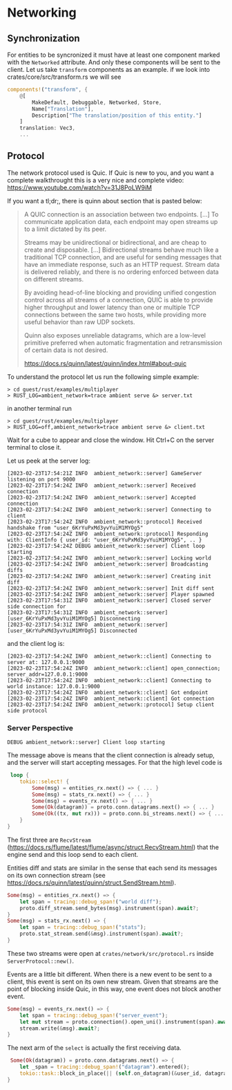 # Networking

## Synchronization

For entities to be syncronized it must have at least one component marked with the `Networked` attribute. And only these components will be sent to the client. Let us take `transform` components as an example. if we look into crates/core/src/transform.rs we will see

```rust
components!("transform", {
    @[
        MakeDefault, Debuggable, Networked, Store,
        Name["Translation"],
        Description["The translation/position of this entity."]
    ]
    translation: Vec3,
    ...
```

## Protocol

The network protocol used is Quic. If Quic is new to you, and you want a complete walkthrought this is a very nice and complete video: https://www.youtube.com/watch?v=31J8PoLW9iM

If you want a tl;dr;, there is quinn about section that is pasted below:

> A QUIC connection is an association between two endpoints. [...] To communicate application data, each endpoint may open streams up to a limit dictated by its peer.
>
> Streams may be unidirectional or bidirectional, and are cheap to create and disposable. [...] Bidirectional streams behave much like a traditional TCP connection, and are useful for sending messages that have an immediate response, such as an HTTP request. Stream data is delivered reliably, and there is no ordering enforced between data on different streams.
>
> By avoiding head-of-line blocking and providing unified congestion control across all streams of a connection, QUIC is able to provide higher throughput and lower latency than one or multiple TCP connections between the same two hosts, while providing more useful behavior than raw UDP sockets.
>
> Quinn also exposes unreliable datagrams, which are a low-level primitive preferred when automatic fragmentation and retransmission of certain data is not desired.
>
> https://docs.rs/quinn/latest/quinn/index.html#about-quic

To understand the protocol let us run the following simple example:

```
> cd guest/rust/examples/multiplayer
> RUST_LOG=ambient_network=trace ambient serve &> server.txt
```

in another terminal run

```
> cd guest/rust/examples/multiplayer
> RUST_LOG=off,ambient_network=trace ambient serve &> client.txt
```

Wait for a cube to appear and close the window.
Hit Ctrl+C on the server terminal to close it.

Let us peek at the server log:

```
[2023-02-23T17:54:21Z INFO  ambient_network::server] GameServer listening on port 9000
[2023-02-23T17:54:24Z INFO  ambient_network::server] Received connection
[2023-02-23T17:54:24Z INFO  ambient_network::server] Accepted connection
[2023-02-23T17:54:24Z INFO  ambient_network::server] Connecting to client
[2023-02-23T17:54:24Z INFO  ambient_network::protocol] Received handshake from "user_6KrYuPxMd3yvYuiM1MYOg5"
[2023-02-23T17:54:24Z INFO  ambient_network::protocol] Responding with: ClientInfo { user_id: "user_6KrYuPxMd3yvYuiM1MYOg5", .. }
[2023-02-23T17:54:24Z DEBUG ambient_network::server] Client loop starting
[2023-02-23T17:54:24Z INFO  ambient_network::server] Locking world
[2023-02-23T17:54:24Z INFO  ambient_network::server] Broadcasting diffs
[2023-02-23T17:54:24Z INFO  ambient_network::server] Creating init diff
[2023-02-23T17:54:24Z INFO  ambient_network::server] Init diff sent
[2023-02-23T17:54:24Z INFO  ambient_network::server] Player spawned
[2023-02-23T17:54:31Z INFO  ambient_network::server] Closed server side connection for
[2023-02-23T17:54:31Z INFO  ambient_network::server] [user_6KrYuPxMd3yvYuiM1MYOg5] Disconnecting
[2023-02-23T17:54:31Z INFO  ambient_network::server] [user_6KrYuPxMd3yvYuiM1MYOg5] Disconnected
```

and the client log is:


```
[2023-02-23T17:54:24Z INFO  ambient_network::client] Connecting to server at: 127.0.0.1:9000
[2023-02-23T17:54:24Z INFO  ambient_network::client] open_connection; server_addr=127.0.0.1:9000
[2023-02-23T17:54:24Z INFO  ambient_network::client] Connecting to world instance: 127.0.0.1:9000
[2023-02-23T17:54:24Z INFO  ambient_network::client] Got endpoint
[2023-02-23T17:54:24Z INFO  ambient_network::client] Got connection
[2023-02-23T17:54:24Z INFO  ambient_network::protocol] Setup client side protocol
```


### Server Perspective

```
DEBUG ambient_network::server] Client loop starting
```

The message above is means that the client connection is already setup, and the server will start accepting messages. For that the high level code is

```rust
 loop {
    tokio::select! {
        Some(msg) = entities_rx.next() => { ... }
        Some(msg) = stats_rx.next() => { ... }
        Some(msg) = events_rx.next() => { ... }
        Some(Ok(datagram)) = proto.conn.datagrams.next() => { ... }
        Some(Ok((tx, mut rx))) = proto.conn.bi_streams.next() => { ... }
    }
}
```

The first three are `RecvStream` (https://docs.rs/flume/latest/flume/async/struct.RecvStream.html) that the engine send and this loop send to each client.

Entities diff and stats are similar in the sense that each send its messages on its own connection stream (see https://docs.rs/quinn/latest/quinn/struct.SendStream.html).

```rust
Some(msg) = entities_rx.next() => {
    let span = tracing::debug_span!("world diff");
    proto.diff_stream.send_bytes(msg).instrument(span).await?;
}
Some(msg) = stats_rx.next() => {
    let span = tracing::debug_span!("stats");
    proto.stat_stream.send(&msg).instrument(span).await?;
}
```

These two streams were open at `crates/network/src/protocol.rs` inside `ServerProtocol::new()`.

Events are a little bit different. When there is a new event to be sent to a client, this event is sent on its own new stream. Given that streams are the point of blocking inside Quic, in this way, one event does not block another event.

```rust
Some(msg) = events_rx.next() => {
    let span = tracing::debug_span!("server_event");
    let mut stream = proto.connection().open_uni().instrument(span).await?;
    stream.write(&msg).await?;
}
```

The next arm of the `select` is actually the first receiving data.

```rust
 Some(Ok(datagram)) = proto.conn.datagrams.next() => {
    let _span = tracing::debug_span!("datagram").entered();
    tokio::task::block_in_place(|| (self.on_datagram)(&user_id, datagram))
}
```
